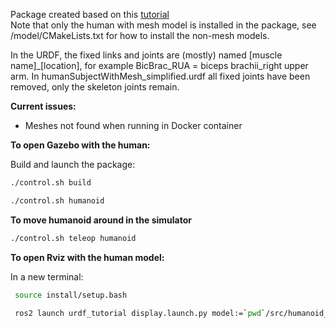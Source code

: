 Package created based on this [tutorial](https://docs.ros.org/en/jazzy/Tutorials/Beginner-Client-Libraries/Creating-Your-First-ROS2-Package.html)\
Note that only the human with mesh model is installed in the package, see /model/CMakeLists.txt for how to install the non-mesh models.

In the URDF, the fixed links and joints are (mostly) named [muscle name]_[location], for example BicBrac_RUA = biceps brachii_right upper arm. In humanSubjectWithMesh_simplified.urdf all fixed joints have been removed, only the skeleton joints remain.


**Current issues:**
* Meshes not found when running in Docker container


**To open Gazebo with the human:**

Build and launch the package:

```bash
./control.sh build
```

```bash
./control.sh humanoid
```

**To move humanoid around in the simulator**
```bash
./control.sh teleop humanoid
```


**To open Rviz with the human model:**

In a new terminal:

```bash
 source install/setup.bash
```

```bash
 ros2 launch urdf_tutorial display.launch.py model:=`pwd`/src/humanoid_robot/model/human-gazebo/humanSubjectWithMeshes/humanSubjectWithMesh_simplified.urdf
```
